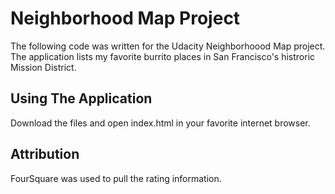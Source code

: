 # Neighborhood Map Project
The following code was written for the Udacity Neighborhoood Map project. The application lists my favorite burrito places in San Francisco's histroric Mission District.  

## Using The Application
Download the files and open index.html in your favorite internet browser. 

## Attribution 
FourSquare was used to pull the rating information. 
